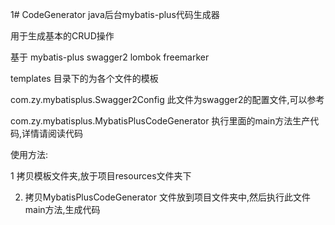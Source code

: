 1# CodeGenerator
java后台mybatis-plus代码生成器

用于生成基本的CRUD操作

基于 mybatis-plus swagger2 lombok freemarker

templates 目录下的为各个文件的模板

com.zy.mybatisplus.Swagger2Config 此文件为swagger2的配置文件,可以参考

com.zy.mybatisplus.MybatisPlusCodeGenerator 执行里面的main方法生产代码,详情请阅读代码

使用方法:

1 拷贝模板文件夹,放于项目resources文件夹下

2. 拷贝MybatisPlusCodeGenerator 文件放到项目文件夹中,然后执行此文件main方法,生成代码
